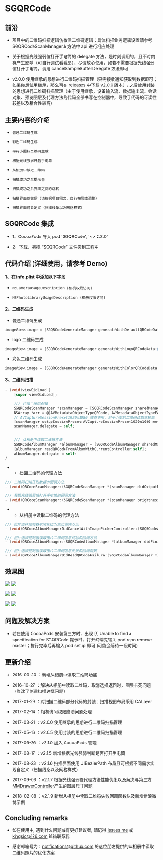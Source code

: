 
# SGQRCode


## 前沿

* 项目中的二维码扫描逻辑仿微信二维码逻辑；具体扫描业务逻辑设置请参考 SGQRCodeScanManager.h 方法中 api 进行相应处理

* 关于根据光线强弱值打开手电筒的 delegate 方法，是时刻调用的，且不对内存产生影响（可自行调试看看昂），尽请放心使用，如若不需要根据光线强弱值打开手电筒，调用 cancelSampleBufferDelegate 方法即可

* v2.0.0 使用继承的思想进行二维码扫描管理（只需接收通知获取到数据即可；如果你想使用继承，那么可在 releases 中下载 v2.0.0 版本）；之后使用封装的思想进行二维码扫描管理（由于使用继承，设备输入流、数据输出流、会话对象、预览图层及代理方法的代码全部书写在控制器中，导致了代码的可读性较差以及耦合性较高）


## 主要内容的介绍

* `普通二维码生成`<br>

* `彩色二维码生成`<br>

* `带有小图标二维码生成`<br>

* `根据光线强弱开启手电筒`<br>

* `从相册中读取二维码`<br>

* `扫描成功之后提示音`<br>

* `扫描成功之后界面之间的跳转`<br>

* `扫描界面仿微信（请根据项目需求，自行布局或调整）`<br>

* `扫描界面可自定义（扫描线条以及网格样式）`<br>


## SGQRCode 集成

* 1、CocoaPods 导入 pod 'SGQRCode', '~> 2.2.0'

* 2、下载、拖拽 “SGQRCode” 文件夹到工程中


## 代码介绍 (详细使用，请参考 Demo)

#### 1、在 info.plist 中添加以下字段

* `NSCameraUsageDescription (相机权限访问)`<br>

* `NSPhotoLibraryUsageDescription (相册权限访问)`<br>

#### 2、二维码生成

* 普通二维码生成
```Objective-C
imageView.image = [SGQRCodeGenerateManager generateWithDefaultQRCodeData:@"https://github.com/kingsic" imageViewWidth:imageViewW];
```

* logo 二维码生成
```Objective-C
imageView.image = [SGQRCodeGenerateManager generateWithLogoQRCodeData:@"https://github.com/kingsic" logoImageName:@"icon_image" logoScaleToSuperView:scale];
```

* 彩色二维码生成
```Objective-C
imageView.image = [SGQRCodeGenerateManager generateWithColorQRCodeData:@"https://github.com/kingsic" backgroundColor:[CIColor colorWithRed:1 green:0 blue:0.8] mainColor:[CIColor colorWithRed:0.3 green:0.2 blue:0.4]];
```

#### 3、二维码扫描

```Objective-C
- (void)viewDidLoad {
    [super viewDidLoad];
    
    /// 扫描二维码创建
    SGQRCodeScanManager *scanManager = [SGQRCodeScanManager sharedManager];
    NSArray *arr = @[AVMetadataObjectTypeQRCode, AVMetadataObjectTypeEAN13Code, AVMetadataObjectTypeEAN8Code, AVMetadataObjectTypeCode128Code];
    // AVCaptureSessionPreset1920x1080 推荐使用，对于小型的二维码读取率较高
    [scanManager setupSessionPreset:AVCaptureSessionPreset1920x1080 metadataObjectTypes:arr currentController:self];
    scanManager.delegate = self;
    
    
    /// 从相册中读取二维码方法
    SGQRCodeAlbumManager *albumManager = [SGQRCodeAlbumManager sharedManager];
    [albumManager readQRCodeFromAlbumWithCurrentController:self];
    albumManager.delegate = self;
}
```

* * 扫面二维码的代理方法
```Objective-C
/// 二维码扫描获取数据的回调方法
- (void)QRCodeScanManager:(SGQRCodeScanManager *)scanManager didOutputMetadataObjects:(NSArray *)metadataObjects；

/// 根据光线强弱值打开手电筒的回调方法
- (void)QRCodeScanManager:(SGQRCodeScanManager *)scanManager brightnessValue:(CGFloat)brightnessValue;
```

* * 从相册中读取二维码的代理方法
```Objective-C
/// 图片选择控制器取消按钮的点击回调方法
- (void)QRCodeAlbumManagerDidCancelWithImagePickerController:(SGQRCodeAlbumManager *)albumManager；

/// 图片选择控制器读取图片二维码信息成功的回调方法
- (void)QRCodeAlbumManager:(SGQRCodeAlbumManager *)albumManager didFinishPickingMediaWithResult:(NSString *)result；

/// 图片选择控制器读取图片二维码信息失败的回调函数
- (void)QRCodeAlbumManagerDidReadQRCodeFailure:(SGQRCodeAlbumManager *)albumManager;
```


## 效果图

![](https://github.com/kingsic/SGQRCode/raw/master/Picture/sorgle.png)       ![](https://github.com/kingsic/SGQRCode/raw/master/Picture/sorgle2.png) 

![](https://github.com/kingsic/SGQRCode/raw/master/Picture/sorgle3.png)       ![](https://github.com/kingsic/SGQRCode/raw/master/Picture/sorgle4.png)

![](https://github.com/kingsic/SGQRCode/raw/master/Picture/sorgle5.png)       ![](https://github.com/kingsic/SGQRCode/raw/master/Picture/sorgle6.png)


## 问题及解决方案

* 若在使用 CocoaPods 安装第三方时，出现 [!] Unable to find a specification for SGQRCode 提示时，打开终端先输入 pod repo remove master；执行完毕后再输入 pod setup 即可 (可能会等待一段时间)


## 更新介绍

* 2016-09-30 ：新增从相册中读取二维码功能

* 2016-10-27 ：解决从相册中读取二维码，取消选择返回时，图层卡死问题（修改了创建扫描边框问题）

* 2017-01-29 ：对扫描二维码部分代码的封装；扫描视图布局采用 CALayer

* 2017-02-14 ：相机访问权限崩溃问题处理

* 2017-03-21 ：v2.0.0 使用继承的思想进行二维码扫描管理

* 2017-05-16 ：v2.0.5 使用封装的思想进行二维码扫描管理

* 2017-06-26 ：v2.1.0 加入 CocoaPods 管理

* 2017-08-17 ：v2.1.5 新增根据光线强弱判断是否打开手电筒

* 2017-08-23 ：v2.1.6 扫描界面使用 UIBezierPath 布局且可根据不同需求实现自定义（扫描线条以及网格样式）

* 2017-09-06  ：v2.1.7 根据光线强弱值代理方法性能优化以及解决与第三方[MMDrawerController](https://github.com/mutualmobile/MMDrawerController)产生的图层尺寸问题

* 2018-02-08  ：v2.1.9 新增从相册中读取二维码失败回调函数以及新增新浪微博示例


## Concluding remarks

* 如在使用中, 遇到什么问题或有更好建议者, 请记得 [Issues me](https://github.com/kingsic/SGQRCode/issues) 或 kingsic@126.com 邮箱联系我

* 感谢邮箱号为：notifications@github.com 的这位朋友提供的从相册中读取二维码照片的优化方案
